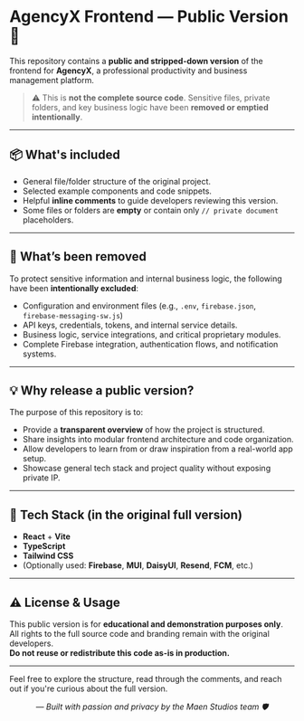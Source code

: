 # AgencyX Frontend — Public Version 🧩

This repository contains a **public and stripped-down version** of the frontend for **AgencyX**, a professional productivity and business management platform.

> ⚠️ This is **not the complete source code**. Sensitive files, private folders, and key business logic have been **removed or emptied intentionally**.

---

## 📦 What's included

- General file/folder structure of the original project.
- Selected example components and code snippets.
- Helpful **inline comments** to guide developers reviewing this version.
- Some files or folders are **empty** or contain only `// private document` placeholders.

---

## 🔐 What’s been removed

To protect sensitive information and internal business logic, the following have been **intentionally excluded**:

- Configuration and environment files (e.g., `.env`, `firebase.json`, `firebase-messaging-sw.js`)
- API keys, credentials, tokens, and internal service details.
- Business logic, service integrations, and critical proprietary modules.
- Complete Firebase integration, authentication flows, and notification systems.

---

## 💡 Why release a public version?

The purpose of this repository is to:

- Provide a **transparent overview** of how the project is structured.
- Share insights into modular frontend architecture and code organization.
- Allow developers to learn from or draw inspiration from a real-world app setup.
- Showcase general tech stack and project quality without exposing private IP.

---

## 🚀 Tech Stack (in the original full version)

- **React** + **Vite**
- **TypeScript**
- **Tailwind CSS**
- (Optionally used: **Firebase**, **MUI**, **DaisyUI**, **Resend**, **FCM**, etc.)

---

## ⚠️ License & Usage

This public version is for **educational and demonstration purposes only**.  
All rights to the full source code and branding remain with the original developers.  
**Do not reuse or redistribute this code as-is in production.**

---

Feel free to explore the structure, read through the comments, and reach out if you're curious about the full version.

<p align="center"><i>— Built with passion and privacy by the Maen Studios team 🛡️</i></p>